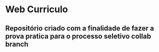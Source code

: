 # Web Curriculo

## Repositório criado com a finalidade de fazer a prova pratica para o processo seletivo collab branch
